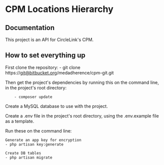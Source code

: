 # CPM Locations Hierarchy

## Documentation

This project is an API for CircleLink's CPM.


## How to set everything up 

First clone the repository:
	- git clone https://git@bitbucket.org/medadherence/cpm-git.git

Then get the project's dependencies by running this on the command line, in the project's root directory:
	
        - composer update

Create a MySQL database to use with the project.

Create a .env file in the project's root directory, using the .env.example file as a template.

Run these on the command line:

	Generate an app key for encryption
	- php artisan key:generate

	Create DB tables
	- php artisan migrate
